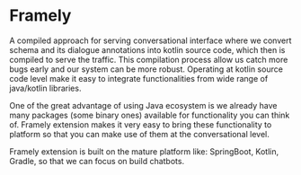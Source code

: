 # Framely 
A compiled approach for serving conversational interface where we convert schema and its dialogue annotations into kotlin source code, which then is compiled to serve the traffic. This compilation process allow us catch more bugs early and our system can be more robust. Operating at kotlin source code level make it easy to integrate functionalities from wide range of java/kotlin libraries. 


One of the great advantage of using Java ecosystem is we already have many packages (some binary ones) available for functionality you can think of.
Framely extension makes it very easy to bring these functionality to platform so that you can make use of them at the conversational level. 

Framely extension is built on the mature platform like: SpringBoot, Kotlin, Gradle, so that we can focus on build chatbots.


